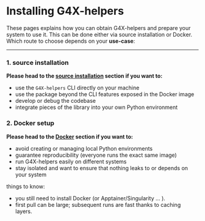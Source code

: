 <br>

# Installing G4X-helpers

These pages explains how you can obtain G4X-helpers and prepare your system to use it. 
This can be done either via source installation or Docker.  
Which route to choose depends on your **use-case**:

---

### 1. source installation

**Please head to the [source installation](./source.md) section if you want to:**

+ use the `G4X-helpers` CLI directly on your machine
+ use the package beyond the CLI features exposed in the Docker image
+ develop or debug the codebase
+ integrate pieces of the library into your own Python environment

### 2. Docker setup

**Please head to the [Docker](./docker.md) section if you want to:**

+ avoid creating or managing local Python environments
+ guarantee reproducibility (everyone runs the exact same image)
+ run G4X-helpers easily on different systems
+ stay isolated and want to ensure that nothing leaks to or depends on your system
 
things to know:  

+ you still need to install Docker (or Apptainer/Singularity ... ).  
+ first pull can be large; subsequent runs are fast thanks to caching layers.
